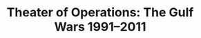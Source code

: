 ---
ee_id_show: '4472'
title: 'Theater of Operations: The Gulf Wars 1991–2011'
url: theater-of-operations-the-gulf-wars-19912011
live_url:
year: '2019'
venue: MoMA P.S.1
state_country: New York
type:
dates:
wwwnews:
wwweblast:
pitch: The good ppl @ Rhizome gave the IRL treatment 2 my 2005 readymade vid game
  Bomb Iraq
ps:
layout: shows
---